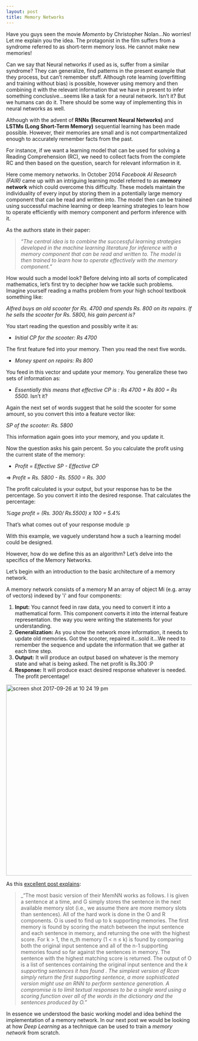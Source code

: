 ```yaml
---
layout: post
title: Memory Networks
---
```


Have you guys seen the movie _Momento_ by Christopher Nolan…No worries! Let me explain you the idea. The protagonist in the film suffers from a syndrome referred to as short-term memory loss. He cannot make new memories! 

Can we say that Neural networks if used as is, suffer from a similar syndrome? They can generalize, find patterns in the present example that they process, but can’t remember stuff. Although rote learning (overfitting and training without bias) is possible, however using memory and then combining it with the relevant information that we have in present to infer something conclusive…seems like a task for a neural network. Isn’t it? But we humans can do it. There should be some way of implementing this in neural networks as well. 

Although with the advent of **RNNs (Recurrent Neural Networks)** and **LSTMs (Long Short-Term Memory)** sequential learning has been made possible. However, their memories are small and is not compartmentalized enough to accurately remember facts from the past.

For instance, if we want a learning model that can be used for solving a Reading Comprehension (RC), we need to collect facts from the complete RC and then based on the question, search for relevant information in it. 

Here come memory networks. In October 2014 _Facebook AI Research (FAIR)_ came up with an intriguing learning model referred to as **memory network** which could overcome this difficulty. These models maintain the individuality of every input by storing them in a potentially large memory component that can be read and written into. The model then can be trained using successful machine learning or deep learning strategies to learn how to operate efficiently with memory component and perform inference with it. 

As the authors state in their paper: 

> _“The central idea is to combine the successful learning strategies developed in the machine learning literature for inference with a memory component that can be read and written to. The model is then trained to learn how to operate effectively with the memory component.”_

How would such a model look? Before delving into all sorts of complicated mathematics, let’s first try to decipher how we tackle such problems. Imagine yourself reading a maths problem from your high school textbook something like: 

_Alfred buys an old scooter for Rs. 4700 and spends Rs. 800 on its repairs. If he sells the scooter for Rs. 5800, his gain percent is?_ 

You start reading the question and possibly write it as:

- _Initial CP for the scooter: Rs 4700_

The first feature fed into your memory. Then you read the next five words. 

- _Money spent on repairs: Rs 800_    

You feed in this vector and update your memory. You generalize these two sets of information as: 

- _Essentially this means that effective CP is : Rs 4700 + Rs 800 = Rs 5500._ Isn’t it?

Again the next set of words suggest that he sold the scooter for some amount, so you convert this into a feature vector like:

_SP of the scooter: Rs. 5800_

This information again goes into your memory, and you update it.

Now the question asks his gain percent. So you calculate the profit using the current state of the memory: 

- _Profit = Effective SP - Effective CP_

=> _Profit = Rs. 5800 - Rs. 5500 = Rs. 300_

The profit calculated is your output, but your response has to be the percentage. So you convert it into the desired response. That calculates the percentage: 

_%age profit = (Rs. 300/ Rs.5500) x 100 =  5.4%_ 

That’s what comes out of your response module :p 

With this example, we vaguely understand how a such a learning model could be designed.

However, how do we define this as an algorithm? Let’s delve into the specifics of the Memory Networks.

Let’s begin with an introduction to the basic architecture of a memory network.

A memory network consists of a memory M an array of object Mi  (e.g. array of vectors) indexed by 'i' and four components:

1. **Input:** You cannot feed in raw data, you need to convert it into a mathematical form. This component converts it into the internal feature representation. the way you were writing the statements for your understanding. 
2. **Generalization:** As you show the network more information, it needs to update old memories. Got the scooter, repaired it…sold it…We need to remember the sequence and update the information that we gather at each time step.  
3. **Output:** It will produce an output based on whatever is the memory state and what is being asked. The net profit is Rs.300 :P 
4. **Response:** It will produce exact desired response whatever is needed. The profit percentage!

<img width="516" alt="screen shot 2017-09-26 at 10 24 19 pm" src="https://user-images.githubusercontent.com/11302053/30873335-82655b58-a30a-11e7-9d89-adcfa24d85eb.png">

As this [excellent post explains](https://blog.acolyer.org/2016/03/10/memory-networks/):

> _“The most basic version of their MemNN works as follows. I is given a sentence at a time, and G simply stores the sentence in the next available memory slot (i.e., we assume there are more memory slots than sentences). All of the hard work is done in the O and R components. O is used to find up to k supporting memories. The first memory is found by scoring the match between the input sentence and each sentence in memory, and returning the one with the highest score. For k > 1, the n_th memory (1 < n ≤ k) is found by comparing both the original input sentence and all of the n-1 supporting memories found so far against the sentences in memory. The sentence with the highest matching score is returned. The output of O is a list of sentences containing the original input sentence and the _k supporting sentences it has found . The simplest version of Rcan simply return the first supporting sentence, a more sophisticated version might use an RNN to perform sentence generation. A compromise is to limit textual responses to be a single word using a scoring function over all of the words in the dictionary and the sentences produced by O.”_

In essence we understood the basic working model and idea behind the implementation of a memory network. In our next post we would be looking at how _Deep Learning_ as a technique can be used to train a _memory network_ from scratch.  


